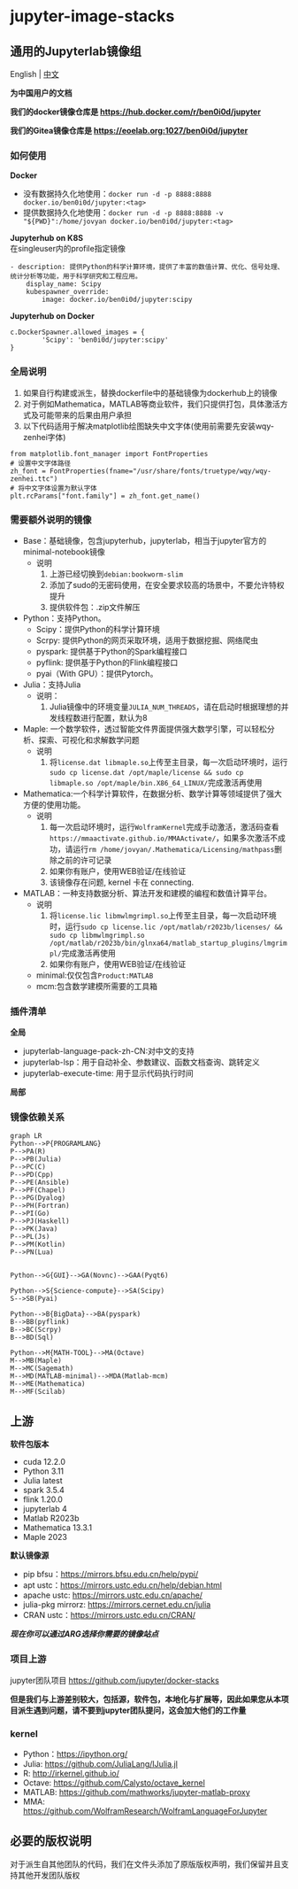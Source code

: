 # jupyter-image-stacks

## 通用的Jupyterlab镜像组 

English | [中文](README_CN.md)

**为中国用户的文档**

**我们的docker镜像仓库是 https://hub.docker.com/r/ben0i0d/jupyter**

**我们的Gitea镜像仓库是 https://eoelab.org:1027/ben0i0d/jupyter**

### 如何使用
**Docker**
* 没有数据持久化地使用：`docker run -d -p 8888:8888 docker.io/ben0i0d/jupyter:<tag>`  
* 提供数据持久化地使用：`docker run -d -p 8888:8888 -v "${PWD}":/home/jovyan docker.io/ben0i0d/jupyter:<tag>`

**Jupyterhub on K8S**  
在singleuser内的profile指定镜像
```
- description: 提供Python的科学计算环境，提供了丰富的数值计算、优化、信号处理、统计分析等功能，用于科学研究和工程应用。
    display_name: Scipy
    kubespawner_override:
        image: docker.io/ben0i0d/jupyter:scipy
```

**Jupyterhub on Docker**
```
c.DockerSpawner.allowed_images = {
        'Scipy': 'ben0i0d/jupyter:scipy'
}
```
### 全局说明
1. 如果自行构建或派生，替换dockerfile中的基础镜像为dockerhub上的镜像
2. 对于例如Mathematica，MATLAB等商业软件，我们只提供打包，具体激活方式及可能带来的后果由用户承担
3. 以下代码适用于解决matplotlib绘图缺失中文字体(使用前需要先安装wqy-zenhei字体)
```
from matplotlib.font_manager import FontProperties
# 设置中文字体路径
zh_font = FontProperties(fname="/usr/share/fonts/truetype/wqy/wqy-zenhei.ttc")
# 将中文字体设置为默认字体
plt.rcParams["font.family"] = zh_font.get_name()
```
### 需要额外说明的镜像
* Base：基础镜像，包含jupyterhub，jupyterlab，相当于jupyter官方的minimal-notebook镜像
    * 说明
        1. 上游已经切换到`debian:bookworm-slim`
        2. 添加了sudo的无密码使用，在安全要求较高的场景中，不要允许特权提升
        3. 提供软件包：.zip文件解压
* Python：支持Python。
    * Scipy：提供Python的科学计算环境
    * Scrpy: 提供Python的网页采取环境，适用于数据挖掘、网络爬虫
    * pyspark: 提供基于Python的Spark编程接口
    * pyflink: 提供基于Python的Flink编程接口
    * pyai（With GPU）：提供Pytorch。
* Julia：支持Julia
    * 说明：
        1. Julia镜像中的环境变量`JULIA_NUM_THREADS`，请在启动时根据理想的并发线程数进行配置，默认为8
* Maple: 一个数学软件，透过智能文件界面提供强大数学引擎，可以轻松分析、探索、可视化和求解数学问题
    * 说明
        1. 将`license.dat libmaple.so`上传至主目录，每一次启动环境时，运行`sudo cp license.dat /opt/maple/license && sudo cp libmaple.so /opt/maple/bin.X86_64_LINUX/`完成激活再使用
* Mathematica:一个科学计算软件，在数据分析、数学计算等领域提供了强大方便的使用功能。
    * 说明
        1. 每一次启动环境时，运行`WolframKernel`完成手动激活，激活码查看`https://mmaactivate.github.io/MMAActivate/`，如果多次激活不成功，请运行`rm /home/jovyan/.Mathematica/Licensing/mathpass`删除之前的许可记录
        2. 如果你有账户，使用WEB验证/在线验证
        3. 该镜像存在问题, kernel 卡在 connecting.
* MATLAB：一种支持数据分析、算法开发和建模的编程和数值计算平台。
    * 说明
        1. 将`license.lic libmwlmgrimpl.so`上传至主目录，每一次启动环境时，运行`sudo cp license.lic /opt/matlab/r2023b/licenses/ && sudo cp libmwlmgrimpl.so /opt/matlab/r2023b/bin/glnxa64/matlab_startup_plugins/lmgrimpl/`完成激活再使用
        2. 如果你有账户，使用WEB验证/在线验证
    * minimal:仅仅包含`Product:MATLAB`
    * mcm:包含数学建模所需要的工具箱

### 插件清单

**全局**
* jupyterlab-language-pack-zh-CN:对中文的支持
* jupyterlab-lsp：用于自动补全、参数建议、函数文档查询、跳转定义
* jupyterlab-execute-time: 用于显示代码执行时间

**局部**

### 镜像依赖关系
```mermaid
graph LR
Python-->P{PROGRAMLANG}
P-->PA(R)
P-->PB(Julia)
P-->PC(C)
P-->PD(Cpp)
P-->PE(Ansible)
P-->PF(Chapel)
P-->PG(Dyalog)
P-->PH(Fortran)
P-->PI(Go)
P-->PJ(Haskell)
P-->PK(Java)
P-->PL(Js)
P-->PM(Kotlin)
P-->PN(Lua)


Python-->G{GUI}-->GA(Novnc)-->GAA(Pyqt6)

Python-->S{Science-compute}-->SA(Scipy)
S-->SB(Pyai)

Python-->B{BigData}-->BA(pyspark)
B-->BB(pyflink)
B-->BC(Scrpy)
B-->BD(Sql)

Python-->M{MATH-TOOL}-->MA(Octave)
M-->MB(Maple)
M-->MC(Sagemath)
M-->MD(MATLAB-minimal)-->MDA(Matlab-mcm)
M-->ME(Mathematica)
M-->MF(Scilab)
```

## 上游

**软件包版本**
* cuda 12.2.0
* Python 3.11
* Julia latest
* spark 3.5.4
* flink 1.20.0
* jupyterlab 4
* Matlab R2023b
* Mathematica 13.3.1
* Maple 2023

**默认镜像源**
* pip bfsu：https://mirrors.bfsu.edu.cn/help/pypi/
* apt ustc：https://mirrors.ustc.edu.cn/help/debian.html
* apache ustc: https://mirrors.ustc.edu.cn/apache/
* julia-pkg mirrorz: https://mirrors.cernet.edu.cn/julia
* CRAN ustc：https://mirrors.ustc.edu.cn/CRAN/

***现在你可以通过ARG选择你需要的镜像站点***

### 项目上游
jupyter团队项目 https://github.com/jupyter/docker-stacks

**但是我们与上游差别较大，包括源，软件包，本地化与扩展等，因此如果您从本项目派生遇到问题，请不要到jupyter团队提问，这会加大他们的工作量**

### kernel
* Python：https://ipython.org/
* Julia: https://github.com/JuliaLang/IJulia.jl
* R: http://irkernel.github.io/
* Octave: https://github.com/Calysto/octave_kernel
* MATLAB: https://github.com/mathworks/jupyter-matlab-proxy
* MMA: https://github.com/WolframResearch/WolframLanguageForJupyter

## 必要的版权说明
对于派生自其他团队的代码，我们在文件头添加了原版版权声明，我们保留并且支持其他开发团队版权

